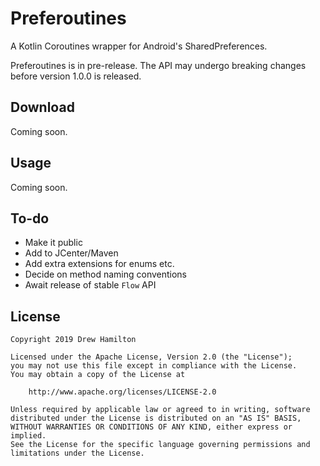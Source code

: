 # Preferoutines
A Kotlin Coroutines wrapper for Android's SharedPreferences.

Preferoutines is in pre-release. The API may undergo breaking changes before version 1.0.0 is released.

## Download
Coming soon.

## Usage
Coming soon.

## To-do
* Make it public
* Add to JCenter/Maven
* Add extra extensions for enums etc.
* Decide on method naming conventions
* Await release of stable `Flow` API

## License
```
Copyright 2019 Drew Hamilton

Licensed under the Apache License, Version 2.0 (the "License");
you may not use this file except in compliance with the License.
You may obtain a copy of the License at

    http://www.apache.org/licenses/LICENSE-2.0

Unless required by applicable law or agreed to in writing, software
distributed under the License is distributed on an "AS IS" BASIS,
WITHOUT WARRANTIES OR CONDITIONS OF ANY KIND, either express or implied.
See the License for the specific language governing permissions and
limitations under the License.
```
